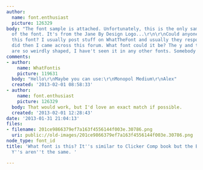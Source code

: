 ```yaml
---
author:
  name: font.enthusiast
  picture: 126329
body: "The font sample is attached. Unfortunately, this is the only sample I have
  of the font. It's from the Jane By Design Logo...\r\n\r\nCould anyone help me identify
  this font? I usually post stuff on WhatTheFont and usually they respond but nobody
  did then I came across this forum. What font could it be? The y and the b and d
  are so weirdly shaped, I have't seen it in any other fonts. Somebody help?"
comments:
- author:
    name: WhatFontis
    picture: 119631
  body: "Hello\r\nMaybe you can use:\r\nMonopol Medium\r\nAlex"
  created: '2013-02-01 08:58:33'
- author:
    name: font.enthusiast
    picture: 126329
  body: That would work, but I'd love an exact match if possible.
  created: '2013-02-01 12:28:43'
date: '2013-01-31 21:04:13'
files:
- filename: 201ce9866379ef7a163f4556144f003e.30786.png
  uri: public://old-images/201ce9866379ef7a163f4556144f003e.30786.png
node_type: font_id
title: 'What font is this? It''s similar to Clicker Comp book but the B''s, D''s and
  Y''s aren''t the same. '

---
```

